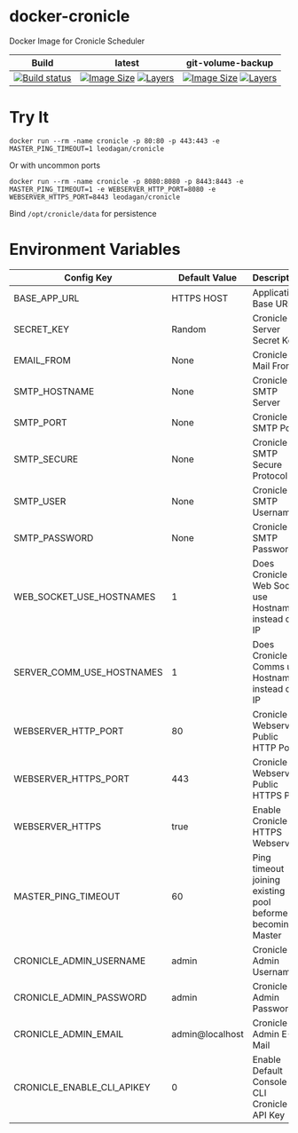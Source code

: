 # docker-cronicle
Docker Image for Cronicle Scheduler

| Build | latest | git-volume-backup |
|-------|--------|-------------------|
| [![Build status](https://img.shields.io/docker/build/leodagan/cronicle.svg)](https://hub.docker.com/r/leodagan/cronicle/) | [![Image Size](https://img.shields.io/microbadger/image-size/leodagan/cronicle:latest.svg)](https://microbadger.com/images/leodagan/cronicle:latest) [![Layers](https://img.shields.io/microbadger/layers/leodagan/cronicle:latest.svg)](https://microbadger.com/images/leodagan/cronicle:latest) | [![Image Size](https://img.shields.io/microbadger/image-size/leodagan/cronicle:git-volume-backup.svg)](https://microbadger.com/images/leodagan/cronicle:git-volume-backup) [![Layers](https://img.shields.io/microbadger/layers/leodagan/cronicle:git-volume-backup.svg)](https://microbadger.com/images/leodagan/cronicle:git-volume-backup) |

# Try It

```
docker run --rm -name cronicle -p 80:80 -p 443:443 -e MASTER_PING_TIMEOUT=1 leodagan/cronicle
```

Or with uncommon ports

```
docker run --rm -name cronicle -p 8080:8080 -p 8443:8443 -e MASTER_PING_TIMEOUT=1 -e WEBSERVER_HTTP_PORT=8080 -e WEBSERVER_HTTPS_PORT=8443 leodagan/cronicle
```

Bind ```/opt/cronicle/data``` for persistence

# Environment Variables

| Config Key | Default Value | Description |
|------------|---------------|-------------|
| BASE_APP_URL | HTTPS HOST | Application Base URL |
| SECRET_KEY | Random | Cronicle Server Secret Key |
| EMAIL_FROM | None | Cronicle E-Mail From |
| SMTP_HOSTNAME | None | Cronicle SMTP Server |
| SMTP_PORT | None | Cronicle SMTP Port |
| SMTP_SECURE | None | Cronicle SMTP Secure Protocol |
| SMTP_USER | None | Cronicle SMTP Username |
| SMTP_PASSWORD | None | Cronicle SMTP Password |
| WEB_SOCKET_USE_HOSTNAMES | 1 | Does Cronicle Web Socket use Hostnames instead of IP |
| SERVER_COMM_USE_HOSTNAMES | 1 | Does Cronicle Comms use Hostnames instead of IP |
| WEBSERVER_HTTP_PORT | 80 | Cronicle Webserver Public HTTP Port |
| WEBSERVER_HTTPS_PORT | 443 | Cronicle Webserver Public HTTPS Port |
| WEBSERVER_HTTPS | true | Enable Cronicle HTTPS Webserver |
| MASTER_PING_TIMEOUT | 60 | Ping timeout joining existing pool beforme becoming Master |
| CRONICLE_ADMIN_USERNAME | admin | Cronicle Admin Username |
| CRONICLE_ADMIN_PASSWORD | admin | Cronicle Admin Password |
| CRONICLE_ADMIN_EMAIL | admin@localhost | Cronicle Admin E-Mail |
| CRONICLE_ENABLE_CLI_APIKEY | 0 | Enable Default Console CLI Cronicle API Key |

